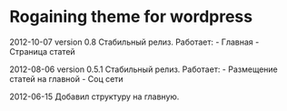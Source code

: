 # Rogaining theme for wordpress

2012-10-07	version 0.8
			Стабильный релиз.
			Работает:
				- Главная
				- Страница статей

2012-08-06	version 0.5.1
			Стабильный релиз.
			Работает:
				- Размещение статей на главной
				- Соц сети

2012-06-15 Добавил структуру на главную.
